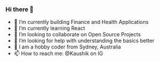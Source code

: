 ### Hi there 👋

<!--
**k4u5hik/k4u5hik** is a ✨ _special_ ✨ repository because its `README.md` (this file) appears on your GitHub profile.-->

- 🔭 I’m currently building Finance and Health Applications
- 🌱 I’m currently learning React
- 👯 I’m looking to collaborate on Open Source Projects
- 🤔 I’m looking for help with understanding the basics better
- 💬 I am a hobby coder from Sydney, Australia
- 📫 How to reach me: @Kaushik on IG
